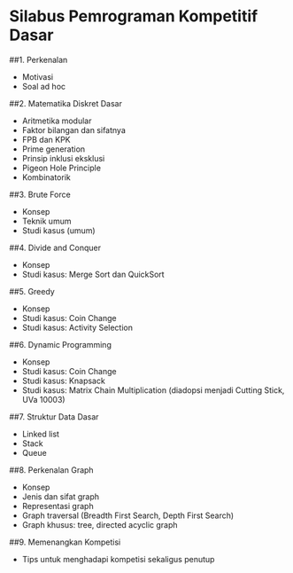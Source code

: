 # Silabus Pemrograman Kompetitif Dasar

##1. Perkenalan

  * Motivasi
  * Soal ad hoc

##2. Matematika Diskret Dasar

  * Aritmetika modular
  * Faktor bilangan dan sifatnya
  * FPB dan KPK
  * Prime generation
  * Prinsip inklusi eksklusi
  * Pigeon Hole Principle
  * Kombinatorik

##3. Brute Force

  * Konsep
  * Teknik umum
  * Studi kasus (umum)

##4. Divide and Conquer

  * Konsep
  * Studi kasus: Merge Sort dan QuickSort

##5. Greedy

  * Konsep
  * Studi kasus: Coin Change
  * Studi kasus: Activity Selection

##6. Dynamic Programming

  * Konsep
  * Studi kasus: Coin Change
  * Studi kasus: Knapsack
  * Studi kasus: Matrix Chain Multiplication (diadopsi menjadi Cutting Stick, UVa 10003)

##7. Struktur Data Dasar

  * Linked list
  * Stack
  * Queue

##8. Perkenalan Graph

  * Konsep
  * Jenis dan sifat graph
  * Representasi graph
  * Graph traversal (Breadth First Search, Depth First Search)
  * Graph khusus: tree, directed acyclic graph

##9. Memenangkan Kompetisi

  * Tips untuk menghadapi kompetisi sekaligus penutup
